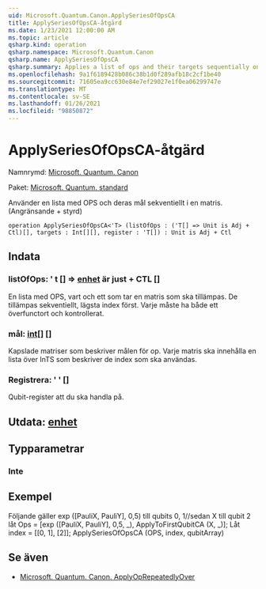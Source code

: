 ```yaml
---
uid: Microsoft.Quantum.Canon.ApplySeriesOfOpsCA
title: ApplySeriesOfOpsCA-åtgärd
ms.date: 1/23/2021 12:00:00 AM
ms.topic: article
qsharp.kind: operation
qsharp.namespace: Microsoft.Quantum.Canon
qsharp.name: ApplySeriesOfOpsCA
qsharp.summary: Applies a list of ops and their targets sequentially on an array. (Adjoint + Controlled)
ms.openlocfilehash: 9a1f6189428b086c38b1d0f289afb18c2cf1be40
ms.sourcegitcommit: 71605ea9cc630e84e7ef29027e1f0ea06299747e
ms.translationtype: MT
ms.contentlocale: sv-SE
ms.lasthandoff: 01/26/2021
ms.locfileid: "98850872"
---
```

# <a name="applyseriesofopsca-operation"></a>ApplySeriesOfOpsCA-åtgärd

Namnrymd: [Microsoft. Quantum. Canon](xref:Microsoft.Quantum.Canon)

Paket: [Microsoft. Quantum. standard](https://nuget.org/packages/Microsoft.Quantum.Standard)


Använder en lista med OPS och deras mål sekventiellt i en matris. (Angränsande + styrd)

```qsharp
operation ApplySeriesOfOpsCA<'T> (listOfOps : ('T[] => Unit is Adj + Ctl)[], targets : Int[][], register : 'T[]) : Unit is Adj + Ctl
```


## <a name="input"></a>Indata

### <a name="listofops--t--unit--is-adj--ctl"></a>listOfOps: ' t [] => [enhet](xref:microsoft.quantum.lang-ref.unit)  är just + CTL []

En lista med OPS, vart och ett som tar en matris som ska tillämpas. De tillämpas sekventiellt, lägsta index först.
Varje måste ha både ett överfunctort och kontrollerat.


### <a name="targets--int"></a>mål: [int](xref:microsoft.quantum.lang-ref.int)[] []

Kapslade matriser som beskriver målen för op. Varje matris ska innehålla en lista över InTS som beskriver de index som ska användas.


### <a name="register--t"></a>Registrera: ' ' []

Qubit-register att du ska handla på.



## <a name="output--unit"></a>Utdata: [enhet](xref:microsoft.quantum.lang-ref.unit)



## <a name="type-parameters"></a>Typparametrar

### <a name="t"></a>Inte



## <a name="example"></a>Exempel

Följande gäller exp ([PauliX, PauliY], 0,5) till qubits 0, 1//sedan X till qubit 2 låt Ops = [exp ([PauliX, PauliY], 0,5, _), ApplyToFirstQubitCA (X, _)]; Låt index = [[0, 1], [2]]; ApplySeriesOfOpsCA (OPS, index, qubitArray)

## <a name="see-also"></a>Se även

- [Microsoft. Quantum. Canon. ApplyOpRepeatedlyOver](xref:Microsoft.Quantum.Canon.ApplyOpRepeatedlyOver)
